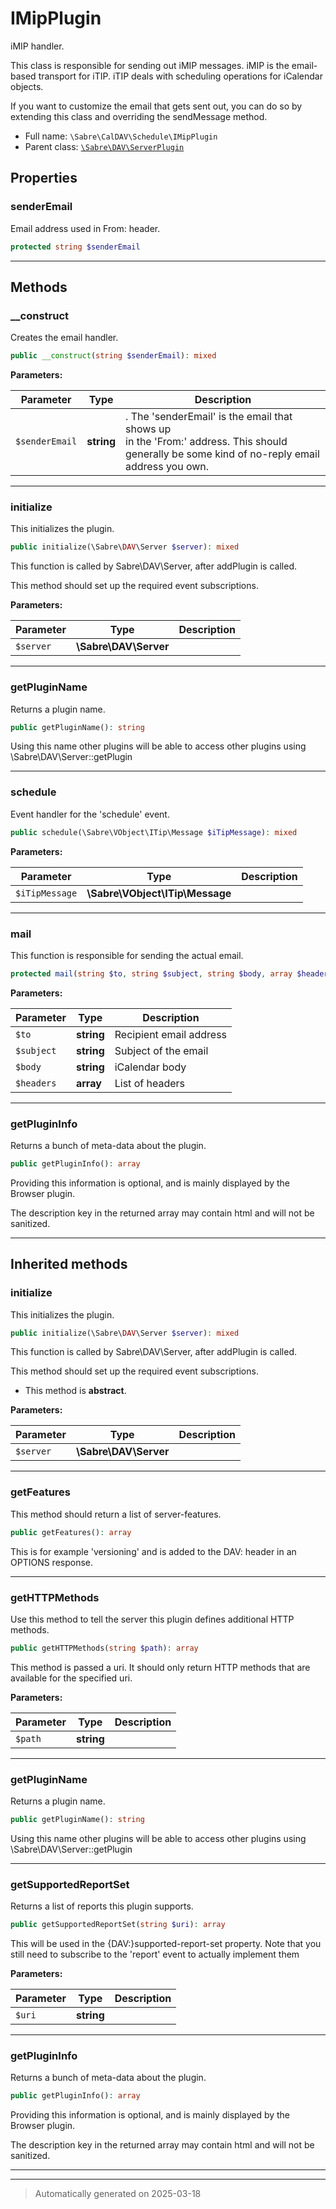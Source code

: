 
# IMipPlugin

iMIP handler.

This class is responsible for sending out iMIP messages. iMIP is the
email-based transport for iTIP. iTIP deals with scheduling operations for
iCalendar objects.

If you want to customize the email that gets sent out, you can do so by
extending this class and overriding the sendMessage method.

* Full name: `\Sabre\CalDAV\Schedule\IMipPlugin`
* Parent class: [`\Sabre\DAV\ServerPlugin`](../../DAV/ServerPlugin.md)



## Properties


### senderEmail

Email address used in From: header.

```php
protected string $senderEmail
```






***

## Methods


### __construct

Creates the email handler.

```php
public __construct(string $senderEmail): mixed
```








**Parameters:**

| Parameter | Type | Description |
|-----------|------|-------------|
| `$senderEmail` | **string** | . The &#039;senderEmail&#039; is the email that shows up<br />in the &#039;From:&#039; address. This should<br />generally be some kind of no-reply email<br />address you own. |





***

### initialize

This initializes the plugin.

```php
public initialize(\Sabre\DAV\Server $server): mixed
```

This function is called by Sabre\DAV\Server, after
addPlugin is called.

This method should set up the required event subscriptions.






**Parameters:**

| Parameter | Type | Description |
|-----------|------|-------------|
| `$server` | **\Sabre\DAV\Server** |  |





***

### getPluginName

Returns a plugin name.

```php
public getPluginName(): string
```

Using this name other plugins will be able to access other plugins
using \Sabre\DAV\Server::getPlugin










***

### schedule

Event handler for the 'schedule' event.

```php
public schedule(\Sabre\VObject\ITip\Message $iTipMessage): mixed
```








**Parameters:**

| Parameter | Type | Description |
|-----------|------|-------------|
| `$iTipMessage` | **\Sabre\VObject\ITip\Message** |  |





***

### mail

This function is responsible for sending the actual email.

```php
protected mail(string $to, string $subject, string $body, array $headers): mixed
```








**Parameters:**

| Parameter | Type | Description |
|-----------|------|-------------|
| `$to` | **string** | Recipient email address |
| `$subject` | **string** | Subject of the email |
| `$body` | **string** | iCalendar body |
| `$headers` | **array** | List of headers |





***

### getPluginInfo

Returns a bunch of meta-data about the plugin.

```php
public getPluginInfo(): array
```

Providing this information is optional, and is mainly displayed by the
Browser plugin.

The description key in the returned array may contain html and will not
be sanitized.










***


## Inherited methods


### initialize

This initializes the plugin.

```php
public initialize(\Sabre\DAV\Server $server): mixed
```

This function is called by Sabre\DAV\Server, after
addPlugin is called.

This method should set up the required event subscriptions.


* This method is **abstract**.



**Parameters:**

| Parameter | Type | Description |
|-----------|------|-------------|
| `$server` | **\Sabre\DAV\Server** |  |





***

### getFeatures

This method should return a list of server-features.

```php
public getFeatures(): array
```

This is for example 'versioning' and is added to the DAV: header
in an OPTIONS response.










***

### getHTTPMethods

Use this method to tell the server this plugin defines additional
HTTP methods.

```php
public getHTTPMethods(string $path): array
```

This method is passed a uri. It should only return HTTP methods that are
available for the specified uri.






**Parameters:**

| Parameter | Type | Description |
|-----------|------|-------------|
| `$path` | **string** |  |





***

### getPluginName

Returns a plugin name.

```php
public getPluginName(): string
```

Using this name other plugins will be able to access other plugins
using \Sabre\DAV\Server::getPlugin










***

### getSupportedReportSet

Returns a list of reports this plugin supports.

```php
public getSupportedReportSet(string $uri): array
```

This will be used in the {DAV:}supported-report-set property.
Note that you still need to subscribe to the 'report' event to actually
implement them






**Parameters:**

| Parameter | Type | Description |
|-----------|------|-------------|
| `$uri` | **string** |  |





***

### getPluginInfo

Returns a bunch of meta-data about the plugin.

```php
public getPluginInfo(): array
```

Providing this information is optional, and is mainly displayed by the
Browser plugin.

The description key in the returned array may contain html and will not
be sanitized.










***


***
> Automatically generated on 2025-03-18
